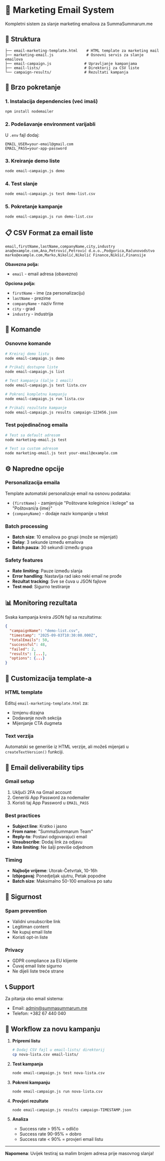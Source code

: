 # 📧 Marketing Email System

Kompletni sistem za slanje marketing emailova za SummaSummarum.me

## 📁 Struktura

```
├── email-marketing-template.html    # HTML template za marketing mail
├── marketing-email.js               # Osnovni servis za slanje emailova
├── email-campaign.js               # Upravljanje kampanjama
├── email-lists/                    # Direktorij za CSV liste
└── campaign-results/               # Rezultati kampanja
```

## 🚀 Brzo pokretanje

### 1. Instalacija dependencies (već imaš)

```bash
npm install nodemailer
```

### 2. Podešavanje environment varijabli

U `.env` fajl dodaj:

```env
EMAIL_USER=your-email@gmail.com
EMAIL_PASS=your-app-password
```

### 3. Kreiranje demo liste

```bash
node email-campaign.js demo
```

### 4. Test slanje

```bash
node email-campaign.js test demo-list.csv
```

### 5. Pokretanje kampanje

```bash
node email-campaign.js run demo-list.csv
```

## 📋 CSV Format za email liste

```csv
email,firstName,lastName,companyName,city,industry
ana@example.com,Ana,Petrović,Petrović d.o.o.,Podgorica,Računovodstvo
marko@example.com,Marko,Nikolić,Nikolić Finance,Nikšić,Finansije
```

**Obavezna polja:**

- `email` - email adresa (obavezno)

**Opciona polja:**

- `firstName` - ime (za personalizaciju)
- `lastName` - prezime
- `companyName` - naziv firme
- `city` - grad
- `industry` - industrija

## 🎯 Komande

### Osnovne komande

```bash
# Kreiraj demo listu
node email-campaign.js demo

# Prikaži dostupne liste
node email-campaign.js list

# Test kampanja (šalje 1 email)
node email-campaign.js test lista.csv

# Pokreni kompletnu kampanju
node email-campaign.js run lista.csv

# Prikaži rezultate kampanje
node email-campaign.js results campaign-123456.json
```

### Test pojedinačnog emaila

```bash
# Test sa default adresom
node marketing-email.js test

# Test sa custom adresom
node marketing-email.js test your-email@example.com
```

## ⚙️ Napredne opcije

### Personalizacija emaila

Template automatski personalizuje email na osnovu podataka:

- `{firstName}` - zamjenjuje "Poštovane koleginice i kolege" sa "Poštovani/a {ime}"
- `{companyName}` - dodaje naziv kompanije u tekst

### Batch processing

- **Batch size**: 10 emailova po grupi (može se mijenjati)
- **Delay**: 3 sekunde između emailova
- **Batch pauza**: 30 sekundi između grupa

### Safety features

- **Rate limiting**: Pauze između slanja
- **Error handling**: Nastavlja rad iako neki email ne prođe
- **Rezultat tracking**: Sve se čuva u JSON fajlove
- **Test mod**: Sigurno testiranje

## 📊 Monitoring rezultata

Svaka kampanja kreira JSON fajl sa rezultatima:

```json
{
  "campaignName": "demo-list.csv",
  "timestamp": "2025-09-03T10:30:00.000Z",
  "totalEmails": 50,
  "successful": 48,
  "failed": 2,
  "results": [...],
  "options": {...}
}
```

## 🔧 Customizacija template-a

### HTML template

Edituj `email-marketing-template.html` za:

- Izmjenu dizajna
- Dodavanje novih sekcija
- Mijenjanje CTA dugmeta

### Text verzija

Automatski se generiše iz HTML verzije, ali možeš mijenjati u `createTextVersion()` funkciji.

## 📧 Email deliverability tips

### Gmail setup

1. Uključi 2FA na Gmail account
2. Generiši App Password za nodemailer
3. Koristi taj App Password u `EMAIL_PASS`

### Best practices

- **Subject line**: Kratko i jasno
- **From name**: "SummaSummarum Team"
- **Reply-to**: Postavi odgovarajući email
- **Unsubscribe**: Dodaj link za odjavu
- **Rate limiting**: Ne šalji previše odjednom

### Timing

- **Najbolje vrijeme**: Utorak-Četvrtak, 10-16h
- **Izbjegavaj**: Ponedjeljak ujutru, Petak popodne
- **Batch size**: Maksimalno 50-100 emailova po satu

## 🚨 Sigurnost

### Spam prevention

- Validni unsubscribe link
- Legitiman content
- Ne kupuj email liste
- Koristi opt-in liste

### Privacy

- GDPR compliance za EU klijente
- Čuvaj email liste sigurno
- Ne dijeli liste treće strane

## 📞 Support

Za pitanja oko email sistema:

- Email: admin@summasummarum.me
- Telefon: +382 67 440 040

## 🔄 Workflow za novu kampanju

1. **Pripremi listu**

   ```bash
   # Dodaj CSV fajl u email-lists/ direktorij
   cp nova-lista.csv email-lists/
   ```

2. **Test kampanja**

   ```bash
   node email-campaign.js test nova-lista.csv
   ```

3. **Pokreni kampanju**

   ```bash
   node email-campaign.js run nova-lista.csv
   ```

4. **Provjeri rezultate**

   ```bash
   node email-campaign.js results campaign-TIMESTAMP.json
   ```

5. **Analiza**
   - Success rate > 95% = odličo
   - Success rate 90-95% = dobro
   - Success rate < 90% = provjeri email listu

---

**Napomena**: Uvijek testiraj sa malim brojem adresa prije masovnog slanja!
